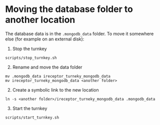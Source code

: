 # Moving the database folder to another location
The database data is in the `.mongodb_data` folder. To move it somewhere else (for example on an external disk):

1. Stop the turnkey
```
scripts/stop_turnkey.sh
```

2. Rename and move the data folder
```
mv .mongodb_data ireceptor_turneky_mongodb_data
mv ireceptor_turneky_mongodb_data <another folder>
```

2. Create a symbolic link to the new location
```
ln -s <another folder>/ireceptor_turneky_mongodb_data .mongodb_data
```

3. Start the turnkey
```
scripts/start_turnkey.sh
```
